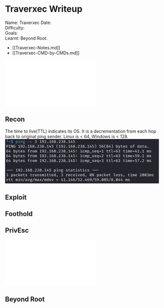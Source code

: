 # Traverxec Writeup

Name: Traverxec
Date:  
Difficulty:  
Goals:  
Learnt:
Beyond Root:

- [[Traverxec-Notes.md]]
- [[Traverxec-CMD-by-CMDs.md]]


![](Traverxec-map.excalidraw.md)

## Recon

The time to live(TTL) indicates its OS. It is a decrementation from each hop back to original ping sender. Linux is < 64, Windows is < 128.
![ping](OS-ProvingGrounds/Apex/Screenshots/ping.png)
	
## Exploit

## Foothold

## PrivEsc

![](Traverxec-map.excalidraw.md)

## Beyond Root



